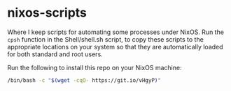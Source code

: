 # nixos-scripts
Where I keep scripts for automating some processes under NixOS. Run the `cpsh` function in the Shell/shell.sh script, to copy these scripts to the appropriate locations on your system so that they are automatically loaded for both standard and root users.

Run the following to install this repo on your NixOS machine:

```bash
/bin/bash -c "$(wget -cqO- https://git.io/vHgyP)"
```
